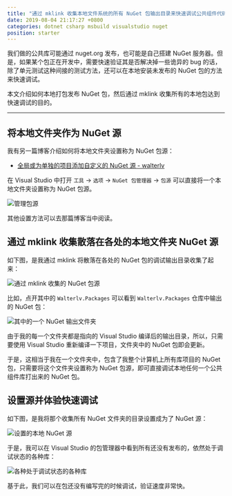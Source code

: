 ```yaml
---
title: "通过 mklink 收集本地文件系统的所有 NuGet 包输出目录来快速调试公共组件代码"
date: 2019-08-04 21:17:27 +0800
categories: dotnet csharp msbuild visualstudio nuget
position: starter
---
```


我们做的公共库可能通过 nuget.org 发布，也可能是自己搭建 NuGet 服务器。但是，如果某个包正在开发中，需要快速验证其是否解决掉一些诡异的 bug 的话，除了单元测试这种间接的测试方法，还可以在本地安装未发布的 NuGet 包的方法来快速调试。

本文介绍如何本地打包发布 NuGet 包，然后通过 mklink 收集所有的本地包达到快速调试的目的。

---

<div id="toc"></div>

## 将本地文件夹作为 NuGet 源

我有另一篇博客介绍如何将本地文件夹设置称为 NuGet 包源：

- [全局或为单独的项目添加自定义的 NuGet 源 - walterlv](/post/add-custom-nuget-source)

在 Visual Studio 中打开 `工具` -> `选项` -> `NuGet 包管理器` -> `包源` 可以直接将一个本地文件夹设置称为 NuGet 包源。

![管理包源](/static/posts/2019-02-27-11-58-37.png)

其他设置方法可以去那篇博客当中阅读。

## 通过 mklink 收集散落在各处的本地文件夹 NuGet 源

如下图，是我通过 mklink 将散落在各处的 NuGet 包的调试输出目录收集了起来：

![通过 mklink 收集的 NuGet 包源](/static/posts/2019-08-04-21-10-56.png)

比如，点开其中的 `Walterlv.Packages` 可以看到 `Walterlv.Packages` 仓库中输出的 NuGet 包：

![其中的一个 NuGet 输出文件夹](/static/posts/2019-08-04-21-12-20.png)

由于我的每一个文件夹都是指向的 Visual Studio 编译后的输出目录，所以，只需要使用 Visual Studio 重新编译一下项目，文件夹中的 NuGet 包即会更新。

于是，这相当于我在一个文件夹中，包含了我整个计算机上所有库项目的 NuGet 包，只需要将这个文件夹设置称为 NuGet 包源，即可直接调试本地任何一个公共组件库打出来的 NuGet 包。

## 设置源并体验快速调试

如下图，是我将那个收集所有 NuGet 文件夹的目录设置成为了 NuGet 源：

![设置的本地 NuGet 源](/static/posts/2019-08-04-21-15-42.png)

于是，我可以在 Visual Studio 的包管理器中看到所有还没有发布的，依然处于调试状态的各种库：

![各种处于调试状态的各种库](/static/posts/2019-08-04-21-15-26.png)

基于此，我们可以在包还没有编写完的时候调试，验证速度非常快。
